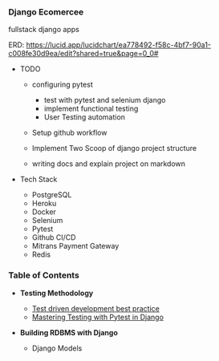 ### Django Ecomercee

fullstack django apps


ERD: https://lucid.app/lucidchart/ea778492-f58c-4bf7-90a1-c008fe30d9ea/edit?shared=true&page=0_0#

* TODO
    * configuring pytest
      * test with pytest and selenium django
      * implement functional testing
      * User Testing automation
  
    * Setup github workflow
    * Implement Two Scoop of django project structure
    * writing docs and explain project on markdown


* Tech Stack
  * PostgreSQL
  * Heroku
  * Docker
  * Selenium
  * Pytest
  * Github CI/CD
  * Mitrans Payment Gateway
  * Redis


### Table of Contents

* **Testing Methodology**
    * [Test driven development best practice](docs/tdd-best-practice.md)
    * [Mastering Testing with Pytest in Django](docs/mastering-testing-with-pytest.md)

* **Building RDBMS with Django**
  * Django Models
